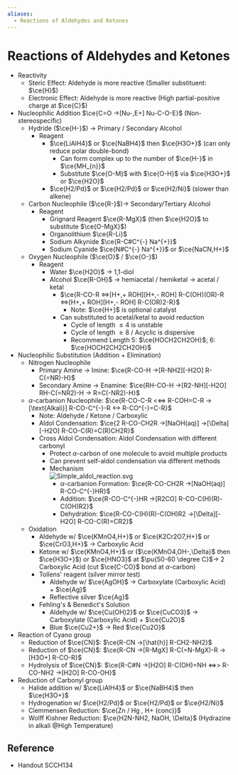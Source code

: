 ```yaml
---
aliases:
  - Reactions of Aldehydes and Ketones
---
```


# Reactions of Aldehydes and Ketones

- Reactivity
	- Steric Effect: Aldehyde is more reactive (Smaller substituent: $\ce{H}$)
	- Electronic Effect: Aldehyde is more reactive (High partial-positive charge at $\ce{C}$)
- Nucleophilic Addition $\ce{C=O ->[Nu-,E+] Nu-C-O-E}$ (Non-stereospecific)
	- Hydride ($\ce{H-}$) → Primary / Secondary Alcohol
		- Reagent
			- $\ce{LiAlH4}$ or $\ce{NaBH4}$ then $\ce{H3O+}$ (can only reduce polar double-bond)
				- Can form complex up to the number of $\ce{H-}$ in $\ce{MH_{n}}$
				- Substitute $\ce{O-M}$ with $\ce{O-H}$ via $\ce{H3O+}$ or $\ce{H2O}$
			- $\ce{H2/Pd}$ or $\ce{H2/Pd}$ or $\ce{H2/Ni}$ (slower than alkene)
	- Carbon Nucleophile ($\ce{R-}$)→ Secondary/Tertiary Alcohol
		- Reagent
			- Grignard Reagent $\ce{R-MgX}$ (then $\ce{H2O}$ to substitute $\ce{O-MgX}$)
			- Organolithium $\ce{R-Li}$
			- Sodium Alkynide $\ce{R-C#C^{-} Na^{+}}$
			- Sodium Cyanide $\ce{N#C^{-} Na^{+}}$ or $\ce{NaCN,H+}$
	- Oxygen Nucleophile ($\ce{O}$ / $\ce{O-}$)
		- Reagent
			- Water $\ce{H2O}$ → 1,1-diol
			- Alcohol $\ce{R-OH}$ → hemiacetal / hemiketal → acetal / ketal
				- $\ce{R-CO-R <=>[H+,+ ROH][H+,- ROH] R-C(OH)(OR)-R <=>[H+,+ ROH][H+,- ROH] R-C(OR)2-R}$
					- Note: $\ce{H+}$ is optional catalyst
				- Can substituted to acetal/ketal to avoid reduction
					- Cycle of length $\le4$ is unstable
					- Cycle of length $\ge8$ / Acyclic is dispersive
					- Recommend Length 5: $\ce{HOCH2CH2OH}$; 6: $\ce{HOCH2CH2CH2OH}$
- Nucleophilic Substitution (Addition + Elimination)
	- Nitrogen Nucleophile
		- Primary Amine → Imine: $\ce{R-CO-H ->[R-NH2][-H2O] R-C(=NR)-H}$
		- Secondary Amine → Enamine: $\ce{RH-CO-H ->[R2-NH][-H2O] RH-C(=NR2)-H -> R=C(-NR2)-H}$
	- $\alpha$-carbanion Nucleophile: $\ce{R-CO-C-R <<=> R-COH=C-R ->[\text{Alkali}] R-CO-C^{-}-R <-> R-CO^{-}=C-R}$
		- Note: Aldehyde / Ketone / Carboxylic
		- Aldol Condensation: $\ce{2 R-CO-CH2R ->[NaOH(aq)] ->[\Delta][-H2O] R-CO-C(R)=C(R)CH2R}$
		- Cross Aldol Condensation: Aldol Condensation with different carbonyl
			- Protect $\alpha$-carbon of one molecule to avoid multiple products
			- Can prevent self-aldol condensation via different methods
			- Mechanism  
			  ![Simple\_aldol\_reaction.svg](https://upload.wikimedia.org/wikipedia/commons/7/76/Simple_aldol_reaction.svg)
				- $\alpha$-carbanion Formation: $\ce{R-CO-CH2R ->[NaOH(aq)] R-CO-C^{-}HR}$
				- Addition: $\ce{R-CO-C^{-}HR ->[R2CO] R-CO-C(H)(R)-C(OH)R2}$
				- Dehydration: $\ce{R-CO-C(H)(R)-C(OH)R2 ->[\Delta][-H2O] R-CO-C(R)=CR2}$
	- Oxidation
		- Aldehyde w/ $\ce{KMnO4,H+}$ or $\ce{K2Cr2O7,H+}$ or $\ce{CrO3,H+}$ → Carboxylic Acid
		- Ketone w/ $\ce{KMnO4,H+}$ or ($\ce{KMnO4,OH-,\Delta}$ then $\ce{H3O+}$) or $\ce{HNO3}$ at $\pu{50-60 \degree C}$→ 2 Carboxylic Acid (cut $\ce{C-CO}$ bond at $\alpha$-carbon)
		- Tollens' reagent (silver mirror test)
			- Aldehyde w/ $\ce{AgOH}$ → Carboxylate (Carboxylic Acid) + $\ce{Ag}$
			- Reflective silver $\ce{Ag}$
		- Fehling's & Benedict's Solution
			- Aldehyde w/ $\ce{Cu(OH)2}$ or $\ce{CuCO3}$ → Carboxylate (Carboxylic Acid) + $\ce{Cu2O}$
			- Blue $\ce{Cu2+}$ → Red $\ce{Cu2O}$
- Reaction of Cyano group
	- Reduction of $\ce{CN}$: $\ce{R-CN ->[\hat{h}] R-CH2-NH2}$
	- Reduction of $\ce{CN}$: $\ce{R-CN ->[R-MgX] R-C(=N-MgX)-R ->[H3O+] R-CO-R}$
	- Hydrolysis of $\ce{CN}$: $\ce{R-C#N ->[H2O] R-C(OH)=NH <=>> R-CO-NH2 ->[H2O] R-CO-OH}$
- Reduction of Carbonyl group
	- Halide addition w/ $\ce{LiAlH4}$ or $\ce{NaBH4}$ then $\ce{H3O+}$
	- Hydrogenation w/ $\ce{H2/Pd}$ or $\ce{H2/Pd}$ or $\ce{H2/Ni}$
	 - Clemmensen Reduction: $\ce{Zn / Hg , H+ (conc)}$
	 - Wolff Kishner Reduction: $\ce{H2N-NH2, NaOH, \Delta}$ (Hydrazine in alkali @High Temperature)

## Reference

- Handout SCCH134
